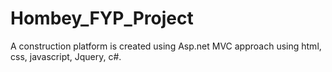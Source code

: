 # Hombey_FYP_Project
A construction platform is created using Asp.net MVC approach using html, css, javascript, Jquery, c#. 
